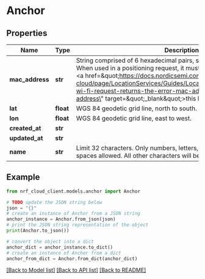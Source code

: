 # Anchor


## Properties

Name | Type | Description | Notes
------------ | ------------- | ------------- | -------------
**mac_address** | **str** | String comprised of 6 hexadecimal pairs, separated by colons or dashes. When used in a positioning request, it must be universally assigned. See &lt;a href&#x3D;\&quot;https://docs.nordicsemi.com/bundle/nrf-cloud/page/LocationServices/Guides/LocationTroubleshooting.html#my-wi-fi-request-returns-the-error-mac-address-mac-is-a-local-mac-address\&quot; target&#x3D;\&quot;_blank\&quot;&gt;this help page&lt;/a&gt; for details. | 
**lat** | **float** | WGS 84 geodetic grid line, north to south. | 
**lon** | **float** | WGS 84 geodetic grid line, east to west. | 
**created_at** | **str** |  | 
**updated_at** | **str** |  | [optional] 
**name** | **str** | Limit 32 characters. Only numbers, letters, underscores, dashes, and spaces allowed. All other characters will be removed. | [optional] 

## Example

```python
from nrf_cloud_client.models.anchor import Anchor

# TODO update the JSON string below
json = "{}"
# create an instance of Anchor from a JSON string
anchor_instance = Anchor.from_json(json)
# print the JSON string representation of the object
print(Anchor.to_json())

# convert the object into a dict
anchor_dict = anchor_instance.to_dict()
# create an instance of Anchor from a dict
anchor_from_dict = Anchor.from_dict(anchor_dict)
```
[[Back to Model list]](../README.md#documentation-for-models) [[Back to API list]](../README.md#documentation-for-api-endpoints) [[Back to README]](../README.md)


